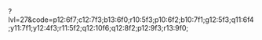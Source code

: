 ?lvl=27&code=p12:6f7;c12:7f3;b13:6f0;r10:5f3;p10:6f2;b10:7f1;g12:5f3;q11:6f4;y11:7f1;y12:4f3;r11:5f2;q12:10f6;q12:8f2;p12:9f3;r13:9f0;